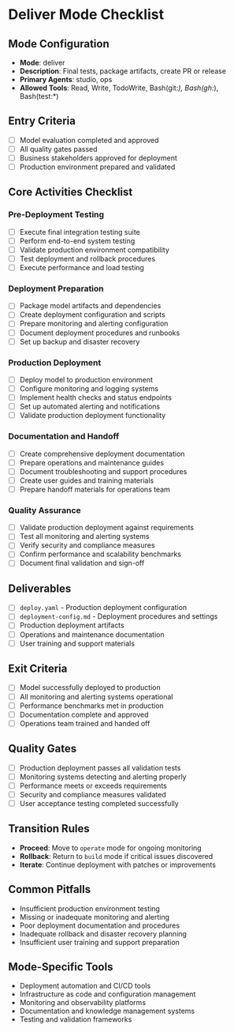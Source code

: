 # Deliver Mode Checklist

## Mode Configuration
- **Mode**: deliver
- **Description**: Final tests, package artifacts, create PR or release
- **Primary Agents**: studio, ops
- **Allowed Tools**: Read, Write, TodoWrite, Bash(git:*), Bash(gh:*), Bash(test:*)

## Entry Criteria
- [ ] Model evaluation completed and approved
- [ ] All quality gates passed
- [ ] Business stakeholders approved for deployment
- [ ] Production environment prepared and validated

## Core Activities Checklist

### Pre-Deployment Testing
- [ ] Execute final integration testing suite
- [ ] Perform end-to-end system testing
- [ ] Validate production environment compatibility
- [ ] Test deployment and rollback procedures
- [ ] Execute performance and load testing

### Deployment Preparation
- [ ] Package model artifacts and dependencies
- [ ] Create deployment configuration and scripts
- [ ] Prepare monitoring and alerting configuration
- [ ] Document deployment procedures and runbooks
- [ ] Set up backup and disaster recovery

### Production Deployment
- [ ] Deploy model to production environment
- [ ] Configure monitoring and logging systems
- [ ] Implement health checks and status endpoints
- [ ] Set up automated alerting and notifications
- [ ] Validate production deployment functionality

### Documentation and Handoff
- [ ] Create comprehensive deployment documentation
- [ ] Prepare operations and maintenance guides
- [ ] Document troubleshooting and support procedures
- [ ] Create user guides and training materials
- [ ] Prepare handoff materials for operations team

### Quality Assurance
- [ ] Validate production deployment against requirements
- [ ] Test all monitoring and alerting systems
- [ ] Verify security and compliance measures
- [ ] Confirm performance and scalability benchmarks
- [ ] Document final validation and sign-off

## Deliverables
- [ ] `deploy.yaml` - Production deployment configuration
- [ ] `deployment-config.md` - Deployment procedures and settings
- [ ] Production deployment artifacts
- [ ] Operations and maintenance documentation
- [ ] User training and support materials

## Exit Criteria
- [ ] Model successfully deployed to production
- [ ] All monitoring and alerting systems operational
- [ ] Performance benchmarks met in production
- [ ] Documentation complete and approved
- [ ] Operations team trained and handed off

## Quality Gates
- [ ] Production deployment passes all validation tests
- [ ] Monitoring systems detecting and alerting properly
- [ ] Performance meets or exceeds requirements
- [ ] Security and compliance measures validated
- [ ] User acceptance testing completed successfully

## Transition Rules
- **Proceed**: Move to `operate` mode for ongoing monitoring
- **Rollback**: Return to `build` mode if critical issues discovered
- **Iterate**: Continue deployment with patches or improvements

## Common Pitfalls
- Insufficient production environment testing
- Missing or inadequate monitoring and alerting
- Poor deployment documentation and procedures
- Inadequate rollback and disaster recovery planning
- Insufficient user training and support preparation

## Mode-Specific Tools
- Deployment automation and CI/CD tools
- Infrastructure as code and configuration management
- Monitoring and observability platforms
- Documentation and knowledge management systems
- Testing and validation frameworks